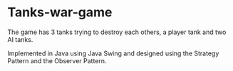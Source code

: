 # Tanks-war-game
<p>The game has 3 tanks trying to destroy each others, a player tank and two AI tanks.</p> 
<p>Implemented in Java using Java Swing and designed using the Strategy Pattern and the Observer Pattern.</p>
